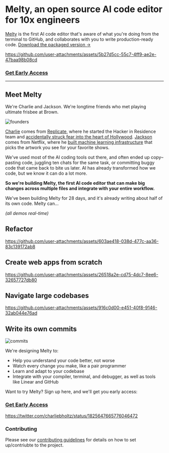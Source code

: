 # Melty, an open source AI code editor for 10x engineers

[Melty](https://melty.sh) is the first AI code editor that's aware of what you're doing from the terminal to GitHub, and collaborates with you to write production-ready code.
[Download the packaged version ->](https://docs.google.com/forms/d/e/1FAIpQLSc6uBe0ea26q7Iq0Co_q5fjW2nypUl8G_Is5M_6t8n7wZHuPA/viewform)

https://github.com/user-attachments/assets/5b27d5cc-55c7-4ff9-ae2e-47baa98b08cd

### [Get Early Access](https://docs.google.com/forms/d/e/1FAIpQLSc6uBe0ea26q7Iq0Co_q5fjW2nypUl8G_Is5M_6t8n7wZHuPA/viewform)

---

## Meet Melty

We're Charlie and Jackson. We're longtime friends who met playing ultimate frisbee at Brown.

![founders](https://github.com/user-attachments/assets/7ac1f7ec-87ad-4498-be1f-a70c8128c2b5)

[Charlie](http://charlieholtz.com) comes from [Replicate](https://replicate.com/), where he started the Hacker in Residence team and [accidentally struck fear into the heart of Hollywood](https://www.businessinsider.com/david-attenborough-ai-video-hollywood-actors-afraid-sag-aftra-2023-11). [Jackson](http://jdecampos.com) comes from Netflix, where he [built machine learning infrastructure](https://netflixtechblog.com/scaling-media-machine-learning-at-netflix-f19b400243) that picks the artwork you see for your favorite shows.

We've used most of the AI coding tools out there, and often ended up copy–pasting code, juggling ten chats for the same task, or committing buggy code that came back to bite us later. AI has already transformed how we code, but we know it can do a lot more.

**So we're building Melty, the first AI code editor that can make big changes across multiple files and integrate with your entire workflow.**

We've been building Melty for 28 days, and it's already writing about half of its own code. Melty can…

_(all demos real-time)_

## Refactor

https://github.com/user-attachments/assets/603ae418-038d-477c-aa36-83c139172ab8

## Create web apps from scratch

https://github.com/user-attachments/assets/26518a2e-cd75-4dc7-8ee6-32657727db80

## Navigate large codebases

https://github.com/user-attachments/assets/916c0d00-e451-40f8-9146-32ab044e76ad

## Write its own commits

![commits](https://github.com/user-attachments/assets/277a20be-f0bc-4cc8-979b-63b5e3e267fe)

We're designing Melty to:

- Help you understand your code better, not worse
- Watch every change you make, like a pair programmer
- Learn and adapt to your codebase
- Integrate with your compiler, terminal, and debugger, as well as tools like Linear and GitHub

Want to try Melty? Sign up here, and we'll get you early access:

### [Get Early Access](https://docs.google.com/forms/d/e/1FAIpQLSc6uBe0ea26q7Iq0Co_q5fjW2nypUl8G_Is5M_6t8n7wZHuPA/viewform)

https://twitter.com/charliebholtz/status/1825647665776046472

### Contributing

Please see our [contributing guidelines](CONTRIBUTING.md) for details on how to set up/contriubte to the project.
